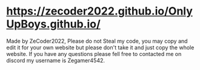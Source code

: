 # https://zecoder2022.github.io/OnlyUpBoys.github.io/

Made by ZeCoder2022, Please do not Steal my code, you may copy and edit it for your own website but please don't take it and just copy the whole website. If you have any questions please fell free to contacted me on discord my username is Zegamer4542.

